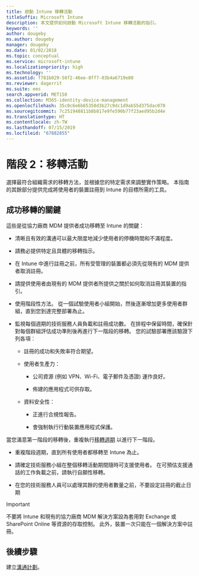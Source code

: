 ```yaml
---
title: 啟動 Intune 移轉活動
titleSuffix: Microsoft Intune
description: 本文提供如何啟動 Microsoft Intune 移轉活動的指引。
keywords: ''
author: dougeby
ms.author: dougeby
manager: dougeby
ms.date: 01/02/2018
ms.topic: conceptual
ms.service: microsoft-intune
ms.localizationpriority: high
ms.technology: ''
ms.assetid: f781b029-50f2-46ee-8ff7-03b4a6719e80
ms.reviewer: dagerrit
ms.suite: ems
search.appverid: MET150
ms.collection: M365-identity-device-management
ms.openlocfilehash: 35c0c6e6b65350d3b27c9dc1d9ab55d375dac070
ms.sourcegitcommit: 7c251948811b8b817e9fe590b77f23aed95b2d4e
ms.translationtype: HT
ms.contentlocale: zh-TW
ms.lasthandoff: 07/15/2019
ms.locfileid: "67882855"
---
```

# <a name="phase-2-migration-campaign"></a>階段 2：移轉活動

選擇最符合組織需求的移轉方法，並根據您的特定需求來調整實作策略。 本指南的其餘部分提供完成將使用者的裝置註冊到 Intune 的目標所需的工具。

## <a name="keys-to-a-successful-migration"></a>成功移轉的關鍵

這些是從協力廠商 MDM 提供者成功移轉至 Intune 的關鍵：

- 清晰且有效的溝通可以最大限度地減少使用者的停機時間和不滿程度。

- 請務必提供特定且具體的移轉指示。

- 在 Intune 中進行註冊之前，所有受管理的裝置都必須先從現有的 MDM 提供者取消註冊。

- 請提供使用者由現有的 MDM 提供者所提供之關於如何取消註冊其裝置的指引。

- 使用階段性方法。 從一個試驗使用者小組開始，然後逐漸增加更多使用者群組，直到您到達完整部署為止。

- 監視每個週期的技術服務人員負載和註冊成功數。 在排程中保留時間，確保針對每個群組評估成功準則後再進行下一階段的移轉。 您的試驗部署應該驗證下列各項︰

  - 註冊的成功和失敗率符合期望。

  - 使用者生產力：

    - 公司資源 (例如 VPN、Wi-Fi、電子郵件及憑證) 運作良好。

    - 佈建的應用程式可供存取。

  - 資料安全性：

    - 正進行合規性報告。

    - 會強制執行行動裝置應用程式保護。

當您滿意第一階段的移轉後，重複執行[移轉週期](migration-guide-cycle.md) 以進行下一階段。

- 重複階段週期，直到所有使用者都移轉至 Intune 為止。

- 請確定技術服務小組在整個移轉活動期間隨時可支援使用者。 在可預估支援通話的工作負載之前，請執行自願性移轉。

- 在您的技術服務人員可以處理其餘的使用者數量之前，不要設定註冊的截止日期

> [!IMPORTANT]
> 不要將 Intune 和現有的協力廠商 MDM 解決方案設為套用對 Exchange 或 SharePoint Online 等資源的存取控制。 此外，裝置一次只能在一個解決方案中註冊。

## <a name="next-steps"></a>後續步驟

建立[溝通計劃](migration-guide-communication-plan.md)。
